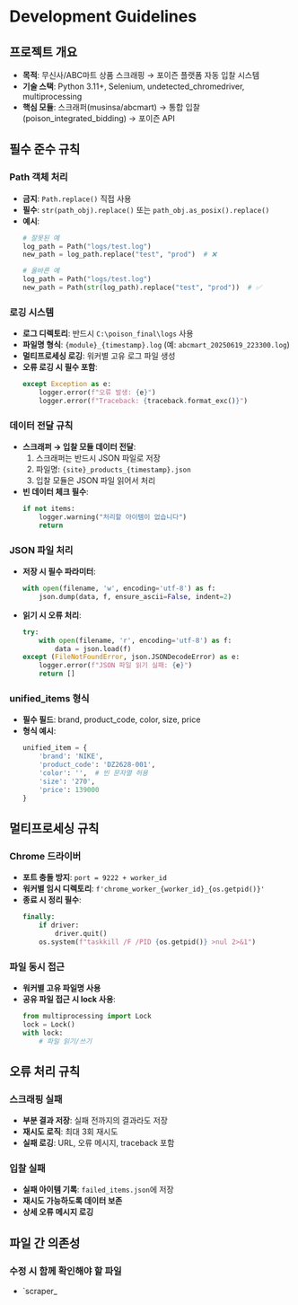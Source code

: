 # Development Guidelines

## 프로젝트 개요
- **목적**: 무신사/ABC마트 상품 스크래핑 → 포이즌 플랫폼 자동 입찰 시스템
- **기술 스택**: Python 3.11+, Selenium, undetected_chromedriver, multiprocessing
- **핵심 모듈**: 스크래퍼(musinsa/abcmart) → 통합 입찰(poison_integrated_bidding) → 포이즌 API

## 필수 준수 규칙

### Path 객체 처리
- **금지**: `Path.replace()` 직접 사용
- **필수**: `str(path_obj).replace()` 또는 `path_obj.as_posix().replace()`
- **예시**:
  ```python
  # 잘못된 예
  log_path = Path("logs/test.log")
  new_path = log_path.replace("test", "prod")  # ❌
  
  # 올바른 예
  log_path = Path("logs/test.log")
  new_path = Path(str(log_path).replace("test", "prod"))  # ✅
  ```

### 로깅 시스템
- **로그 디렉토리**: 반드시 `C:\poison_final\logs` 사용
- **파일명 형식**: `{module}_{timestamp}.log` (예: `abcmart_20250619_223300.log`)
- **멀티프로세싱 로깅**: 워커별 고유 로그 파일 생성
- **오류 로깅 시 필수 포함**:
  ```python
  except Exception as e:
      logger.error(f"오류 발생: {e}")
      logger.error(f"Traceback: {traceback.format_exc()}")
  ```

### 데이터 전달 규칙
- **스크래퍼 → 입찰 모듈 데이터 전달**:
  1. 스크래퍼는 반드시 JSON 파일로 저장
  2. 파일명: `{site}_products_{timestamp}.json`
  3. 입찰 모듈은 JSON 파일 읽어서 처리
- **빈 데이터 체크 필수**:
  ```python
  if not items:
      logger.warning("처리할 아이템이 없습니다")
      return
  ```

### JSON 파일 처리
- **저장 시 필수 파라미터**:
  ```python
  with open(filename, 'w', encoding='utf-8') as f:
      json.dump(data, f, ensure_ascii=False, indent=2)
  ```
- **읽기 시 오류 처리**:
  ```python
  try:
      with open(filename, 'r', encoding='utf-8') as f:
          data = json.load(f)
  except (FileNotFoundError, json.JSONDecodeError) as e:
      logger.error(f"JSON 파일 읽기 실패: {e}")
      return []
  ```

### unified_items 형식
- **필수 필드**: brand, product_code, color, size, price
- **형식 예시**:
  ```python
  unified_item = {
      'brand': 'NIKE',
      'product_code': 'DZ2628-001',
      'color': '',  # 빈 문자열 허용
      'size': '270',
      'price': 139000
  }
  ```

## 멀티프로세싱 규칙

### Chrome 드라이버
- **포트 충돌 방지**: `port = 9222 + worker_id`
- **워커별 임시 디렉토리**: `f'chrome_worker_{worker_id}_{os.getpid()}'`
- **종료 시 정리 필수**:
  ```python
  finally:
      if driver:
          driver.quit()
      os.system(f"taskkill /F /PID {os.getpid()} >nul 2>&1")
  ```

### 파일 동시 접근
- **워커별 고유 파일명 사용**
- **공유 파일 접근 시 lock 사용**:
  ```python
  from multiprocessing import Lock
  lock = Lock()
  with lock:
      # 파일 읽기/쓰기
  ```

## 오류 처리 규칙

### 스크래핑 실패
- **부분 결과 저장**: 실패 전까지의 결과라도 저장
- **재시도 로직**: 최대 3회 재시도
- **실패 로깅**: URL, 오류 메시지, traceback 포함

### 입찰 실패
- **실패 아이템 기록**: `failed_items.json`에 저장
- **재시도 가능하도록 데이터 보존**
- **상세 오류 메시지 로깅**

## 파일 간 의존성

### 수정 시 함께 확인해야 할 파일
- `scraper_